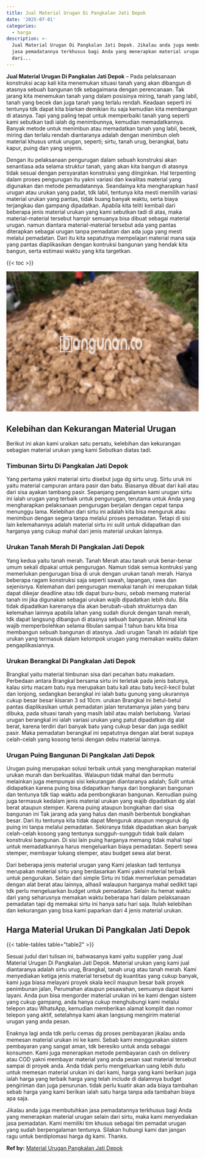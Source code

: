 ```yaml
---
title: Jual Material Urugan Di Pangkalan Jati Depok
date: '2025-07-01'
categories:
  - harga
description: >-
  Jual Material Urugan Di Pangkalan Jati Depok. Jikalau anda juga membutuhkan
  jasa pemadatannya terkhusus bagi Anda yang menerapkan material urugan selain
  dari...
---
```


**Jual Material Urugan Di Pangkalan Jati Depok** – Pada pelaksanaan konstruksi acap kali kita menemukan situasi tanah yang akan dibangun di atasnya sebuah bangunan tdk sebagaimana dengan perencanaan. Tak jarang kita menemukan tanah yang dalam posisinya miring, tanah yang labil, tanah yang becek dan juga tanah yang terlalu rendah. Keadaan seperti ini tentunya tdk dapat kita biarkan demikian itu saja kemudian kita membangun di atasnya. Tapi yang paling tepat untuk memperbaiki tanah yang seperti kami sebutkan tadi ialah dg menimbunnya, kemudian memadatkannya. Banyak metode untuk menimbun atau memadatkan tanah yang labil, becek, miring dan terlalu rendah diantaranya adalah dengan menimbun oleh material khusus untuk urugan, seperti; sirtu, tanah urug, berangkal, batu kapur, puing dan yang sejenis.

Dengan itu pelaksanaan pengurugan dalam sebuah konstruksi akan senantiasa ada selama struktur tanah, yang akan kita bangun di atasnya tidak sesuai dengan persyaratan konstruksi yang diinginkan. Hal terpenting dalam proses pengurugan itu yakni variasi dan kwalitas material yang digunakan dan metode pemadatannya. Seandainya kita mengharapkan hasil urugan atau urukan yang padat, tdk labil, tentunya kita mesti memilih variasi material urukan yang pantas, tidak buang banyak waktu, serta biaya terjangkau dan gampang dipadatkan. Apabila kita teliti kembali dari beberapa jenis material urukan yang kami sebutkan tadi di atas, maka material-material tersebut hampir semuanya bisa dibuat sebagai material urugan. namun diantara material-material tersebut ada yang pantas diterapkan sebagai urugan tanpa pemadatan dan ada juga yang mesti melalui pemadatan. Dari itu kita sepatutnya mempelajari material mana saja yang pantas diaplikasikan dengan kontruksi bangunan yang hendak kita bangun, serta estimasi waktu yang kita targetkan.

{{< toc >}}

![Jual Material Urugan Di Pangkalan Jati Depok](/images/jual-urugan-31.png)

## Kelebihan dan Kekurangan Material Urugan

Berikut ini akan kami uraikan satu persatu, kelebihan dan kekurangan sebagian material urukan yang kami Sebutkan diatas tadi.

### Timbunan Sirtu Di Pangkalan Jati Depok

Yang pertama yakni material sirtu disebut juga dg sirtu urug. Sirtu uruk ini yaitu material campuran antara pasir dan batu. Biasanya dibuat dari kali atau dari sisa ayakan tambang pasir. Sepanjang pengalaman kami urugan sirtu ini ialah urugan yang terbaik untuk pengurugan, terutama untuk Anda yang mengharapkan pelaksanaan pengurugan berjalan dengan cepat tanpa menunggu lama. Kelebihan dari sirtu ini adalah kita bisa menguruk atau menimbun dengan segera tanpa melalui proses pemadatan. Tetapi di sisi lain kelemahannya adalah material sirtu ini sulit untuk didapatkan dan harganya yang cukup mahal dari jenis material urukan lainnya.

### Urukan Tanah Merah Di Pangkalan Jati Depok

Yang kedua yaitu tanah merah. Tanah Merah atau tanah uruk benar-benar umum sekali dipakai untuk pengurugan. Namun tidak semua kontruksi yang memerlukan pengurugan bisa di uruk dengan urukan tanah merah. Hanya beberapa ragam konstruksi saja seperti sawah, lapangan, rawa dan sejenisnya. Kelemahan dari pengurugan memakai tanah ini merupakan tidak dapat dikejar deadline atau tdk dapat buru-buru, sebab memang material tanah ini jika digunakan sebagai urukan wajib dipadatkan lebih dulu. Bila tidak dipadatkan karenanya dia akan berubah-ubah strukturnya dan kelemahan lainnya apabila lahan yang sudah diuruk dengan tanah merah, tdk dapat langsung dibangun di atasnya sebuah bangunan. Minimal kita wajib memperbolehkan selama 6bulan sampai 1 tahun baru kita bisa membangun sebuah bangunan di atasnya. Jadi urugan Tanah ini adalah tipe urukan yang termasuk dalam kelompok urugan yang memakan waktu dalam pengaplikasiannya.

### Urukan Berangkal Di Pangkalan Jati Depok

Brangkal yaitu material timbunan sisa dari pecahan batu makadam. Perbedaan antara Brangkal bersama sirtu ini terletak pada jenis batunya, kalau sirtu macam batu nya merupakan batu kali atau batu kecil-kecil bulat dan lonjong, sedangkan berangkal ini ialah batu gunung yang ukurannya cukup besar besar kisaran 3 sd 10cm. urukan Brangkal ini betul-betul pantas diaplikasikan untuk pemadatan jalan terutamanya jalan yang baru dibuka, pada situasi tanah yang masih labil atau malah berlubang. Variasi urugan berangkal ini ialah variasi urukan yang patut dipadatkan dg alat berat, karena terdiri dari banyak batu yang cukup besar dan juga sedikit pasir. Maka pemadatan berangkal ini sepatutnya dengan alat berat supaya celah-celah yang kosong terisi dengan debu material lainnya.

### Urugan Puing Bangunan Di Pangkalan Jati Depok

Urugan puing merupakan solusi terbaik untuk yang mengharapkan material urukan murah dan berkualitas. Walaupun tidak mahal dan bermutu melainkan juga mempunyai sisi kekurangan diantaranya adalah; Sulit untuk didapatkan karena puing bisa didapatkan hanya dari bongkaran bangunan dan tentunya tdk tiap waktu ada pembongkaran bangunan. Kemudian puing juga termasuk kedalam jenis material urukan yang wajib dipadatkan dg alat berat ataupun stemper. Karena puing ataupun bongkahan dari sisa bangunan ini Tak jarang ada yang halus dan masih berbentuk bongkahan besar. Dari itu tentunya kita tidak dapat Menguruk ataupun menguruk dg puing ini tanpa melalui pemadatan. Sekiranya tidak dipadatkan akan banyak celah-celah kosong yang tentunya sungguh-sungguh tidak baik dalam konstruksi bangunan. Di sisi lain puing harganya memang tidak mahal tapi untuk memadatkannya harus mengeluarkan biaya pemadatan. Seperti sewa stemper, membayar tukang stemper, atau budget sewa alat berat.

Dari beberapa jenis material urugan yang Kami jelaskan tadi tentunya merupakan material sirtu yang berdasarkan Kami yakni material terbaik untuk pengurukan. Selain dari simple Sirtu ini tidak memerlukan pemadatan dengan alat berat atau lainnya, alhasil walaupun harganya mahal sedikit tapi tdk perlu mengeluarkan budget untuk pemadatan. Selain itu hemat waktu dari yang seharusnya memakan waktu beberapa hari dalam pelaksanaan pemadatan tapi dg memakai sirtu ini hanya satu hari saja. Itulah kelebihan dan kekurangan yang bisa kami paparkan dari 4 jenis material urukan.

## Harga Material Urukan Di Pangkalan Jati Depok

{{< table-tables table="table2" >}}

Sesuai judul dari tulisan ini, bahwasanya kami yaitu supplier yang Jual Material Urugan Di Pangkalan Jati Depok. Material urukan yang kami jual diantaranya adalah sirtu urug, Brangkal, tanah urug atau tanah merah. Kami menyediakan ketiga jenis material tersebut dg kuantitas yang cukup banyak, kami juga biasa melayani proyek skala kecil maupun besar baik proyek penimbunan jalan, Perumahan ataupun pesawahan, semuanya dapat kami layani. Anda pun bisa mengorder material urukan ini ke kami dengan sistem yang cukup gampang, anda hanya cukup menghubungi kami melalui telepon atau WhatsApp, kemudian memberikan alamat komplit dan nomor telepon yang aktif, setelahnya kami akan langsung mengirim material urugan yang anda pesan.

Enaknya lagi anda tdk perlu cemas dg proses pembayaran jikalau anda memesan material urukan ini ke kami. Sebab kami menggunakan sistem pembayaran yang sangat aman, tdk beresiko untuk anda sebagai konsumen. Kami juga menerapkan metode pembayaran cash on delivery atau COD yakni membayar material yang anda pesan saat material tersebut sampai di proyek anda. Anda tidak perlu mengeluarkan uang lebih dulu untuk memesan material urukan ini dari kami, harga yang kami berikan juga ialah harga yang terbaik harga yang telah include di dalamnya budget pengiriman dan juga penurunan. tidak perlu kuatir akan ada biaya tambahan sebab harga yang kami berikan ialah satu harga tanpa ada tambahan biaya apa saja.

Jikalau anda juga membutuhkan jasa pemadatannya terkhusus bagi Anda yang menerapkan material urugan selain dari sirtu, maka kami menyediakan jasa pemadatan. Kami memiliki tim khusus sebagai tim pemadat urugan yang sudah berpengalaman tentunya. Silakan hubungi kami dan jangan ragu untuk berdiplomasi harga dg kami. Thanks.

**Ref by:** [Material Urugan Pangkalan Jati Depok](https://id.wikipedia.org/wiki/Material)
